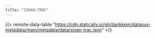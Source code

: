```yaml
---
title: "SINAN-TRAC"
---
```


{{< remote-data-table "https://cdn.statically.io/gh/dankkom/datasus-metadata/main/metadata/data/sinan-trac.json" >}}
